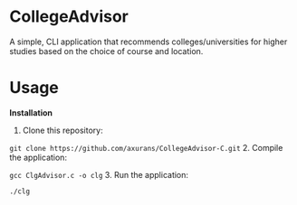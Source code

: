 # **CollegeAdvisor**

A simple, CLI application that recommends colleges/universities for higher studies based on the choice of course and location.

# Usage

**Installation**
1. Clone this repository:
   
``` git clone https://github.com/axurans/CollegeAdvisor-C.git ```
2. Compile the application:

``` gcc ClgAdvisor.c -o clg ```
3. Run the application:

``` ./clg ```
